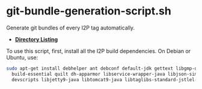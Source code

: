 # git-bundle-generation-script.sh

Generate git bundles of every I2P tag automatically.

 - **[Directory Listing](/torrents)**

To use this script, first, install all the I2P build dependencies.
On Debian or Ubuntu, use:

```sh
sudo apt-get install debhelper ant debconf default-jdk gettext libgmp-dev po-debconf fakeroot \
  build-essential quilt dh-apparmor libservice-wrapper-java libjson-simple-java \
  devscripts libjetty9-java libtomcat9-java libtaglibs-standard-jstlel-java libgetopt-java git
```
